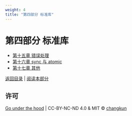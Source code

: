 ```yaml
---
weight: 4
title: "第四部分 标准库"
---
```


# 第四部分 标准库

- [第十五章 错误处理](ch15errors/readme.md)
- [第十六章 sync 与 atomic](ch16sync/readme.md)
- [第十七章 其他](ch17other/readme.md)

[返回目录](../TOC.md) | [阅读本部分](./ch15errors)

## 许可

[Go under the hood](https://github.com/changkun/go-under-the-hood) | CC-BY-NC-ND 4.0 & MIT &copy; [changkun](https://changkun.de)
